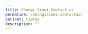 ```yaml
---
title: Changi Simei Contact us
permalink: /changisimei-contactus/
variant: tiptap
description: ""
---
```

